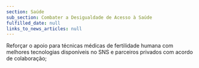 ```yaml
---
section: Saúde
sub_section: Combater a Desigualdade de Acesso à Saúde
fulfilled_date: null
links_to_news_articles: null
---
```


Reforçar o apoio para técnicas médicas de fertilidade humana com melhores tecnologias disponíveis no SNS e parceiros privados com acordo de colaboração;